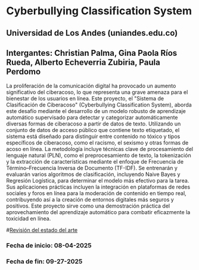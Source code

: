 # Cyberbullying Classification System
## Universidad de Los Andes (uniandes.edu.co)
## Intergantes: Christian Palma, Gina Paola Ríos Rueda, Alberto Echeverria Zubiria, Paula Perdomo

La proliferación de la comunicación digital ha provocado un aumento significativo del ciberacoso, lo que representa una
grave amenaza para el bienestar de los usuarios en línea. Este proyecto, el "Sistema de Clasificación de Ciberacoso"
(Cyberbullying Classification System), aborda este desafío mediante el desarrollo de un modelo robusto de aprendizaje
automático supervisado para detectar y categorizar automáticamente diversas formas de ciberacoso a partir de datos de
texto.
Utilizando un conjunto de datos de acceso público que contiene texto etiquetado, el sistema está diseñado para
distinguir entre contenido no tóxico y tipos específicos de ciberacoso, como el racismo, el sexismo y otras formas de
acoso en línea. La metodología incluye técnicas clave de procesamiento del lenguaje natural (PLN), como el
preprocesamiento de texto, la tokenización y la extracción de características mediante el enfoque de Frecuencia de
Término–Frecuencia Inversa de Documento (TF-IDF). Se entrenarán y evaluarán varios algoritmos de clasificación,
incluyendo Naive Bayes y Regresión Logística, para determinar el modelo más efectivo para la tarea.
Sus aplicaciones prácticas incluyen la integración en plataformas de redes sociales y foros en línea para la moderación
de contenido en tiempo real, contribuyendo así a la creación de entornos digitales más seguros y positivos. Este
proyecto sirve como una demostración práctica del aprovechamiento del aprendizaje automático para combatir
eficazmente la toxicidad en línea.


#[Revisión del estado del arte](EDA.ipynb)

### Fecha de inicio: 08-04-2025
### Fecha de fin: 09-27-2025
